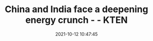---
"title": "China and India face a deepening energy crunch - - KTEN"
"date": "2021-10-12 10:47:45"
"feed_name": "GOOGLENEWSINDUSTRIAL"
"feed_website": "https://news.google.com/search?q=industrial%2Bincident&hl=en-US&gl=US&ceid=US:en"
"feed_rss": "https://news.google.com/rss/search?q=industrial%2Bincident&hl=en-US&gl=US&ceid=US:en"
"link": "https://www.kten.com/story/44943950/china-and-india-face-a-deepening-energy-crunch"
"source": "{'href': 'https://www.kten.com', 'title': 'KTEN'}"
"file": "_posts/2021-1-1-2218b949282f862b27868d5ace451d9a30e14d5c.md"
"accident": "0"
"drilling": "0"
"dead": "0"
"injured": "0"
"arrested": "0"
"place": "unknown place"
"where": "unknown site"
"causes": "unknown"
"place_uri": "unknown place"
---